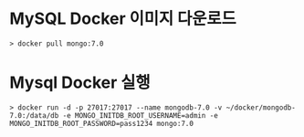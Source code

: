 # MySQL Docker 이미지 다운로드
```
> docker pull mongo:7.0
```

# Mysql Docker 실행
```
> docker run -d -p 27017:27017 --name mongodb-7.0 -v ~/docker/mongodb-7.0:/data/db -e MONGO_INITDB_ROOT_USERNAME=admin -e MONGO_INITDB_ROOT_PASSWORD=pass1234 mongo:7.0
```

